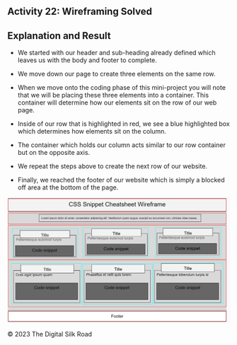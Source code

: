 ## Activity 22: Wireframing Solved

## Explanation and Result

* We started with our header and sub-heading already defined which leaves us with the body and footer to complete.

* We move down our page to create three elements on the same row.

* When we move onto the coding phase of this mini-project you will note that we will be placing these three elements into a container. This container will determine how our elements sit on the row of our web page.

* Inside of our row that is highlighted in red, we see a blue highlighted box which determines how elements sit on the column.

* The container which holds our column acts similar to our row container but on the opposite axis.

* We repeat the steps above to create the next row of our website.

* Finally, we reached the footer of our website which is simply a blocked off area at the bottom of the page.

![Finished wireframe of the Module 02 mini-project](./assets/Images/01-wireframe-form-completed.png)

© 2023 The Digital Silk Road